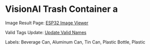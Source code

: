 # VisionAI Trash Container a

Image Result Page: [ESP32 Image Viewer](https://esp32-api-mediator-36025d758c37.herokuapp.com/)

Valid Tags Update: [Update Valid Names](https://esp32-api-mediator-36025d758c37.herokuapp.com/update)

Labels: Beverage Can, Aluminum Can, Tin Can, Plastic Bottle, Plastic